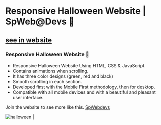 # Responsive Halloween Website | SpWeb@Devs  🎃
## [see in website ](https://www.spwebdevs.com/)
### Responsive Halloween Website 🎃

- Responsive Halloween Website Using HTML, CSS & JavaScript.
- Contains animations when scrolling.
- It has three color designs (green, red and black)
- Smooth scrolling in each section.
- Developed first with the Mobile First methodology, then for desktop.
- Compatible with all mobile devices and with a beautiful and pleasant user interface.

Join the website to see more  like this. [SpWebdevs](https://www.spwebdevs.com/)

![halloween](/preview.png)
|
